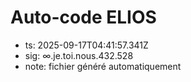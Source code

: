 # Auto-code ELIOS
- ts: 2025-09-17T04:41:57.341Z
- sig: ∞.je.toi.nous.432.528
- note: fichier généré automatiquement